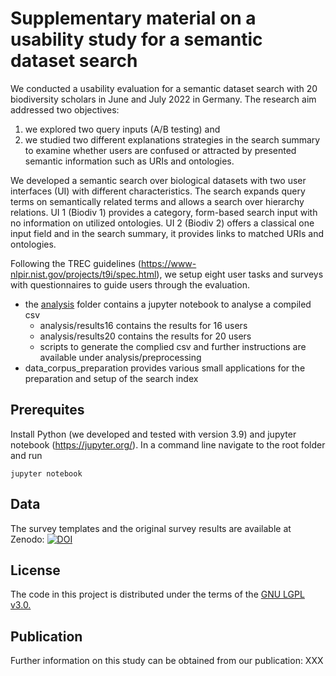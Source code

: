 # Supplementary material on a usability study for a semantic dataset search

We conducted a usability evaluation for a semantic dataset search with 20 biodiversity scholars in June and July 2022 in Germany. 
The research aim addressed two objectives:

1. we explored two query inputs (A/B testing) and 
2. we studied two different explanations strategies in the search summary to examine whether users are confused or attracted by presented semantic information such as URIs and ontologies. 

We developed a semantic search over biological datasets with two user interfaces (UI) with different characteristics. The search expands query terms on semantically related terms and allows a search over hierarchy relations. UI 1 (Biodiv 1) provides a category, form-based search input with no information on utilized ontologies. UI 2 (Biodiv 2) offers a classical one input field and in the search summary, it provides links to matched URIs and ontologies. 

Following the TREC guidelines (https://www-nlpir.nist.gov/projects/t9i/spec.html), we setup eight user tasks and surveys with questionnaires to guide users through the evaluation.

* the [analysis](https://github.com/fusion-jena/semantic-search-usability-analysis/tree/main/analysis) folder contains a jupyter notebook to analyse a compiled csv
  * analysis/results16  contains the results for 16 users
  * analysis/results20  contains the results for 20 users
  * scripts to generate the complied csv and further instructions are available under analysis/preprocessing
* data_corpus_preparation provides various small applications for the preparation and setup of the search index

## Prerequites

Install Python (we developed and tested with version 3.9) and jupyter notebook (https://jupyter.org/). In a command line navigate to the root folder and run

```
jupyter notebook

```

## Data

The survey templates and the original survey results are available at Zenodo: [![DOI](https://zenodo.org/badge/DOI/10.5281/zenodo.7388038.svg)](https://doi.org/10.5281/zenodo.7388038)

## License

The code in this project is distributed under the terms of the [GNU LGPL v3.0.](https://www.gnu.org/licenses/lgpl-3.0.en.html)

## Publication
Further information on this study can be obtained from our publication: XXX


